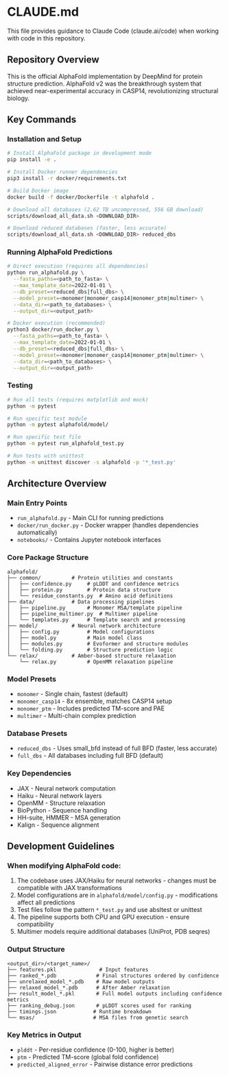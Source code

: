 # CLAUDE.md

This file provides guidance to Claude Code (claude.ai/code) when working with code in this repository.

## Repository Overview

This is the official AlphaFold implementation by DeepMind for protein structure prediction. AlphaFold v2 was the breakthrough system that achieved near-experimental accuracy in CASP14, revolutionizing structural biology.

## Key Commands

### Installation and Setup

```bash
# Install AlphaFold package in development mode
pip install -e .

# Install Docker runner dependencies
pip3 install -r docker/requirements.txt

# Build Docker image
docker build -f docker/Dockerfile -t alphafold .

# Download all databases (2.62 TB uncompressed, 556 GB download)
scripts/download_all_data.sh <DOWNLOAD_DIR>

# Download reduced databases (faster, less accurate)
scripts/download_all_data.sh <DOWNLOAD_DIR> reduced_dbs
```

### Running AlphaFold Predictions

```bash
# Direct execution (requires all dependencies)
python run_alphafold.py \
  --fasta_paths=<path_to_fasta> \
  --max_template_date=2022-01-01 \
  --db_preset=<reduced_dbs|full_dbs> \
  --model_preset=<monomer|monomer_casp14|monomer_ptm|multimer> \
  --data_dir=<path_to_databases> \
  --output_dir=<output_path>

# Docker execution (recommended)
python3 docker/run_docker.py \
  --fasta_paths=<path_to_fasta> \
  --max_template_date=2022-01-01 \
  --db_preset=<reduced_dbs|full_dbs> \
  --model_preset=<monomer|monomer_casp14|monomer_ptm|multimer> \
  --data_dir=<path_to_databases> \
  --output_dir=<output_path>
```

### Testing

```bash
# Run all tests (requires matplotlib and mock)
python -m pytest

# Run specific test module
python -m pytest alphafold/model/

# Run specific test file  
python -m pytest run_alphafold_test.py

# Run tests with unittest
python -m unittest discover -s alphafold -p '*_test.py'
```

## Architecture Overview

### Main Entry Points

- `run_alphafold.py` - Main CLI for running predictions
- `docker/run_docker.py` - Docker wrapper (handles dependencies automatically)
- `notebooks/` - Contains Jupyter notebook interfaces

### Core Package Structure

```
alphafold/
├── common/          # Protein utilities and constants
│   ├── confidence.py     # pLDDT and confidence metrics
│   ├── protein.py        # Protein data structure
│   └── residue_constants.py  # Amino acid definitions
├── data/            # Data processing pipelines
│   ├── pipeline.py       # Monomer MSA/template pipeline
│   ├── pipeline_multimer.py  # Multimer pipeline
│   └── templates.py      # Template search and processing
├── model/           # Neural network architecture
│   ├── config.py         # Model configurations
│   ├── model.py          # Main model class
│   ├── modules.py        # Evoformer and structure modules  
│   └── folding.py        # Structure prediction logic
└── relax/           # Amber-based structure relaxation
    └── relax.py          # OpenMM relaxation pipeline
```

### Model Presets

- `monomer` - Single chain, fastest (default)
- `monomer_casp14` - 8x ensemble, matches CASP14 setup
- `monomer_ptm` - Includes predicted TM-score and PAE
- `multimer` - Multi-chain complex prediction

### Database Presets

- `reduced_dbs` - Uses small_bfd instead of full BFD (faster, less accurate)
- `full_dbs` - All databases including full BFD (default)

### Key Dependencies

- JAX - Neural network computation
- Haiku - Neural network layers  
- OpenMM - Structure relaxation
- BioPython - Sequence handling
- HH-suite, HMMER - MSA generation
- Kalign - Sequence alignment

## Development Guidelines

### When modifying AlphaFold code:

1. The codebase uses JAX/Haiku for neural networks - changes must be compatible with JAX transformations
2. Model configurations are in `alphafold/model/config.py` - modifications affect all predictions
3. Test files follow the pattern `*_test.py` and use absltest or unittest
4. The pipeline supports both CPU and GPU execution - ensure compatibility
5. Multimer models require additional databases (UniProt, PDB seqres)

### Output Structure

```
<output_dir>/<target_name>/
├── features.pkl              # Input features
├── ranked_*.pdb             # Final structures ordered by confidence  
├── unrelaxed_model_*.pdb    # Raw model outputs
├── relaxed_model_*.pdb      # After Amber relaxation
├── result_model_*.pkl       # Full model outputs including confidence metrics
├── ranking_debug.json       # pLDDT scores used for ranking
├── timings.json            # Runtime breakdown
└── msas/                   # MSA files from genetic search
```

### Key Metrics in Output

- `plddt` - Per-residue confidence (0-100, higher is better)
- `ptm` - Predicted TM-score (global fold confidence)
- `predicted_aligned_error` - Pairwise distance error predictions